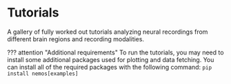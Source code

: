# Tutorials

A gallery of fully worked out tutorials analyzing neural recordings from different brain regions and recording modalities.

??? attention "Additional requirements"
    To run the tutorials, you may need to install some additional packages used for plotting and data fetching.
    You can install all of the required packages with the following command:
    ```
    pip install nemos[examples]
    ```

